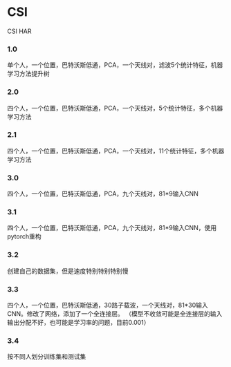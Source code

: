 # CSI
CSI HAR

### 1.0
单个人，一个位置，巴特沃斯低通，PCA，一个天线对，滤波5个统计特征，机器学习方法提升树

### 2.0
四个人，一个位置，巴特沃斯低通，PCA，一个天线对，5个统计特征，多个机器学习方法
### 2.1
四个人，一个位置，巴特沃斯低通，PCA，一个天线对，11个统计特征，多个机器学习方法

### 3.0 
四个人，一个位置，巴特沃斯低通，PCA，九个天线对，81*9输入CNN

### 3.1

四个人，一个位置，巴特沃斯低通，PCA，九个天线对，81*9输入CNN，使用pytorch重构

### 3.2
创建自己的数据集，但是速度特别特别特别慢

### 3.3
四个人，一个位置，巴特沃斯低通，30路子载波，一个天线对，81*30输入CNN。修改了网络，添加了一个全连接层。
（模型不收敛可能是全连接层的输入输出分配不好，也可能是学习率的问题，目前0.001）

### 3.4
按不同人划分训练集和测试集
    

